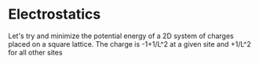# Electrostatics
Let's try and minimize the potential energy of a 2D system of charges placed on a square lattice.
The charge is -1+1/L^2 at a given site and +1/L^2 for all other sites
